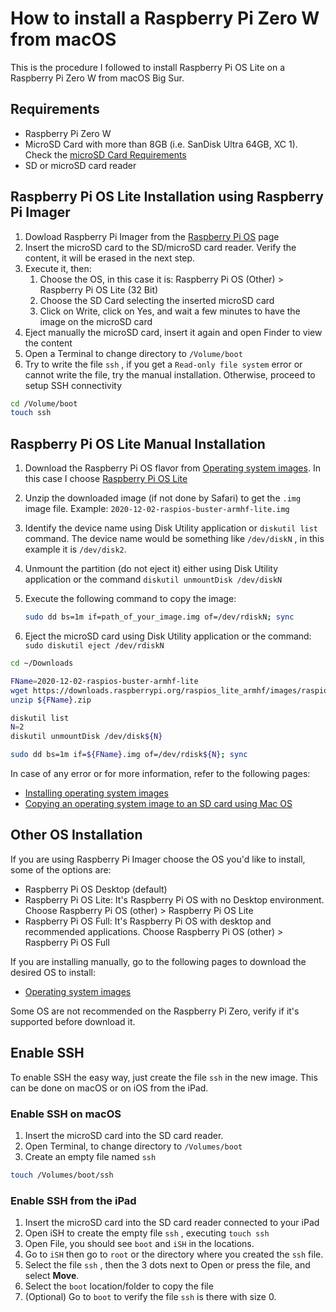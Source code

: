 # How to install a Raspberry Pi Zero W from macOS

This is the procedure I followed to install Raspberry Pi OS Lite on a Raspberry Pi Zero W from macOS Big Sur.

## Requirements

* Raspberry Pi Zero W
* MicroSD Card with more than 8GB  (i.e. SanDisk Ultra 64GB, XC 1). Check the [microSD Card Requirements](https://www.raspberrypi.org/documentation/installation/sd-cards.md)
* SD or microSD card reader

## Raspberry Pi OS Lite Installation using Raspberry Pi Imager

1. Dowload Raspberry Pi Imager from the [Raspberry Pi OS](https://www.raspberrypi.org/software/) page
2. Insert the microSD card to the SD/microSD card reader. Verify the content, it will be erased in the next step.
3. Execute it, then:
   1. Choose the OS, in this case it is: Raspberry Pi OS (Other) > Raspberry Pi OS Lite (32 Bit)
   2. Choose the SD Card selecting the inserted microSD card
   3. Click on Write, click on Yes, and wait a few minutes to have the image on the microSD card
4. Eject manually the microSD card, insert it again and open Finder to view the content
5. Open a Terminal to change directory to `/Volume/boot` 
6. Try to write the file `ssh` , if you get a `Read-only file system`  error or cannot write the file, try the manual installation. Otherwise, proceed to setup SSH connectivity

```bash
cd /Volume/boot
touch ssh
```

## Raspberry Pi OS Lite Manual Installation

1. Download the Raspberry Pi OS flavor from [Operating system images](https://www.raspberrypi.org/software/operating-systems/). In this case I choose [Raspberry Pi OS Lite](https://downloads.raspberrypi.org/raspios_lite_armhf/images/raspios_lite_armhf-2020-12-04/2020-12-02-raspios-buster-armhf-lite.zip)

2. Unzip the downloaded image (if not done by Safari) to get the `.img` image file. Example: `2020-12-02-raspios-buster-armhf-lite.img`

3. Identify the device name using Disk Utility application or `diskutil list` command. The device name would be something like `/dev/diskN` , in this example it is `/dev/disk2`.

4. Unmount the partition (do not eject it) either using Disk Utility application or the command `diskutil unmountDisk /dev/diskN`

5. Execute the following command to copy the image:

   ```bash
   sudo dd bs=1m if=path_of_your_image.img of=/dev/rdiskN; sync
   ```

6. Eject the microSD card using Disk Utility application or the command: `sudo diskutil eject /dev/rdiskN`

```bash
cd ~/Downloads

FName=2020-12-02-raspios-buster-armhf-lite
wget https://downloads.raspberrypi.org/raspios_lite_armhf/images/raspios_lite_armhf-2020-12-04/${FName}.zip
unzip ${FName}.zip

diskutil list
N=2
diskutil unmountDisk /dev/disk${N}

sudo dd bs=1m if=${FName}.img of=/dev/rdisk${N}; sync
```

In case of any error or for more information, refer to the following pages:

* [Installing operating system images](https://www.raspberrypi.org/documentation/installation/installing-images/)
* [Copying an operating system image to an SD card using Mac OS](https://www.raspberrypi.org/documentation/installation/installing-images/mac.md)

## Other OS Installation

If you are using Raspberry Pi Imager choose the OS you'd like to install, some of the options are:

* Raspberry Pi OS Desktop (default)
* Raspberry Pi OS Lite: It's Raspberry Pi OS with no Desktop environment. Choose Raspberry Pi OS (other) > Raspberry Pi OS Lite
* Raspberry Pi OS Full: It's Raspberry Pi OS with desktop and recommended applications. Choose Raspberry Pi OS (other) > Raspberry Pi OS Full

If you are installing manually, go to the following pages to download the desired OS to install:

* [Operating system images](https://www.raspberrypi.org/software/operating-systems/)

Some OS are not recommended on the Raspberry Pi Zero, verify if it's supported before download it.

## Enable SSH

To enable SSH the easy way, just create the file `ssh` in the new image. This can be done on macOS or on iOS from the iPad.

### Enable SSH on macOS

1. Insert the microSD card into the SD card reader.
2. Open Terminal, to change directory to `/Volumes/boot`
3. Create an empty file named `ssh`

```bash
touch /Volumes/boot/ssh
```

### Enable SSH from the iPad

1. Insert the microSD card into the SD card reader connected to your iPad
2. Open iSH to create the empty file `ssh` , executing `touch ssh` 
3. Open File, you should see `boot` and `iSH` in the locations.
4. Go to `iSH` then go to `root` or the directory where you created the `ssh` file.
5. Select the file `ssh` , then the 3 dots next to Open or press the file, and select **Move**.
6. Select the `boot` location/folder to copy the file
7. (Optional) Go to `boot` to verify the file `ssh` is there with size 0.